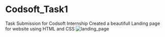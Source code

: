 # Codsoft_Task1
Task Submission for Codsoft Internship
Created a beautifull Landing page for website using HTML and CSS
![landing_page](https://github.com/AliAsgharSha/Codsoft_Task1/assets/147384233/e970450f-5892-43d4-9cec-ebab7bfdca18)

